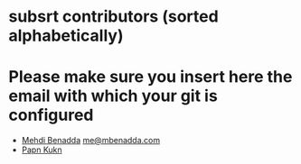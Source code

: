 # subsrt contributors (sorted alphabetically)
# Please make sure you insert here the email with which your git is configured

- [Mehdi Benadda](https://github.com/mbenadda) <me@mbenadda.com>
- [Papn Kukn](https://github.com/papnkukn)
